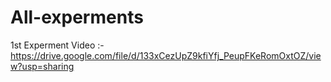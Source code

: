 # All-experments

1st Experment Video :- https://drive.google.com/file/d/133xCezUpZ9kfiYfj_PeupFKeRomOxtOZ/view?usp=sharing
